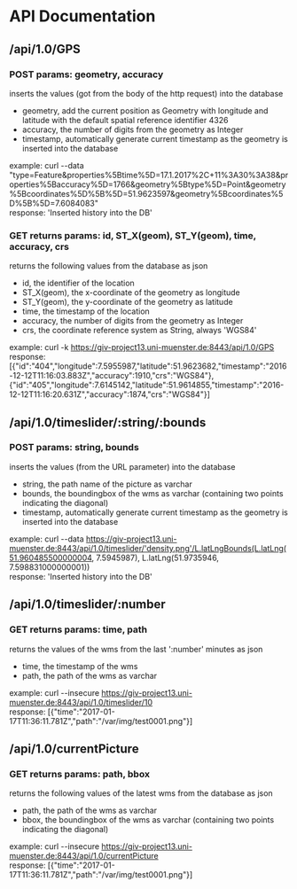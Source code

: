 # API Documentation

## /api/1.0/GPS

### POST params: geometry, accuracy

inserts the values (got from the body of the http request) into the database
- geometry, add the current position as Geometry with longitude and latitude with the default spatial reference identifier 4326
- accuracy, the number of digits from the geometry as Integer
- timestamp, automatically generate current timestamp as the geometry is inserted into the database

example: curl --data "type=Feature&properties%5Btime%5D=17.1.2017%2C+11%3A30%3A38&properties%5Baccuracy%5D=1766&geometry%5Btype%5D=Point&geometry%5Bcoordinates%5D%5B%5D=51.9623597&geometry%5Bcoordinates%5D%5B%5D=7.6084083"<br>
response: 'Inserted history into the DB'

### GET returns params: id, ST_X(geom), ST_Y(geom), time, accuracy, crs

returns the following values from the database as json
- id, the identifier of the location
- ST_X(geom), the x-coordinate of the geometry as longitude
- ST_Y(geom), the y-coordinate of the geometry as latitude
- time, the timestamp of the location
- accuracy, the number of digits from the geometry as Integer
- crs, the coordinate reference system as String, always 'WGS84'

example: curl -k https://giv-project13.uni-muenster.de:8443/api/1.0/GPS<br>
response: [{"id":"404","longitude":7.5955987,"latitude":51.9623682,"timestamp":"2016-12-12T11:16:03.883Z","accuracy":1910,"crs":"WGS84"},{"id":"405","longitude":7.6145142,"latitude":51.9614855,"timestamp":"2016-12-12T11:16:20.631Z","accuracy":1874,"crs":"WGS84"}]

## /api/1.0/timeslider/:string/:bounds

### POST params: string, bounds

inserts the values (from the URL parameter) into the database
- string, the path name of the picture as varchar
- bounds, the boundingbox of the wms as varchar (containing two points indicating the diagonal)
- timestamp, automatically generate current timestamp as the geometry is inserted into the database

example: curl --data https://giv-project13.uni-muenster.de:8443/api/1.0/timeslider/'density.png'/L.latLngBounds(L.latLng(51.960485500000004, 7.5945987), L.latLng(51.9735946, 7.598831000000001))   <br>
response: 'Inserted history into the DB'

## /api/1.0/timeslider/:number

### GET returns params: time, path

returns the values of the wms from the last ':number' minutes as json
- time, the timestamp of the wms
- path, the path of the wms as varchar 

example: curl --insecure https://giv-project13.uni-muenster.de:8443/api/1.0/timeslider/10<br>
response: [{"time":"2017-01-17T11:36:11.781Z","path":"/var/img/test0001.png"}]

## /api/1.0/currentPicture

### GET returns params: path, bbox

returns the following values of the latest wms from the database as json
- path, the path of the wms as varchar
- bbox, the boundingbox of the wms as varchar (containing two points indicating the diagonal)

example: curl --insecure https://giv-project13.uni-muenster.de:8443/api/1.0/currentPicture<br>
response: [{"time":"2017-01-17T11:36:11.781Z","path":"/var/img/test0001.png"}]
